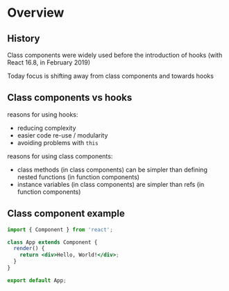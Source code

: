 # Overview

## History

Class components were widely used before the introduction of hooks (with React 16.8, in February 2019)

Today focus is shifting away from class components and towards hooks

## Class components vs hooks

reasons for using hooks:

- reducing complexity
- easier code re-use / modularity
- avoiding problems with `this`

reasons for using class components:

- class methods (in class components) can be simpler than defining nested functions (in function components)
- instance variables (in class components) are simpler than refs (in function components)

## Class component example

```jsx
import { Component } from 'react';

class App extends Component {
  render() {
    return <div>Hello, World!</div>;
  }
}

export default App;
```
